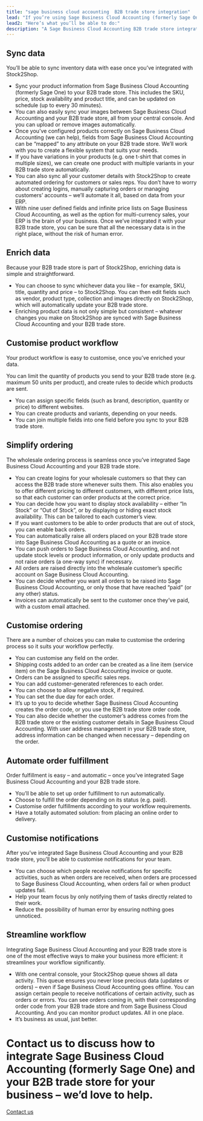```yaml
---
title: "sage business cloud accounting  B2B trade store integration"
lead: "If you’re using Sage Business Cloud Accounting (formerly Sage One) as your ERP and you’ve set up a Stock2Shop B2B trade store, it’s easy to integrate them with each other. Let Stock2Shop integrate Sage Business Cloud Accounting and your B2B trade store to make your B2B sales as seamless as possible."
lead2: "Here’s what you’ll be able to do:"
description: "A Sage Business Cloud Accounting B2B trade store integration means your business will run better. Let Stock2Shop work with you to create the perfect workflow to suit your needs. Automate orders, simplify fulfilment, sync data and more. This is the way to make B2B sales as seamless as possible."
---
```


Sync data
---------

You’ll be able to sync inventory data with ease once you’ve integrated with Stock2Shop.

*   Sync your product information from Sage Business Cloud Accounting (formerly Sage One) to your B2B trade store. This includes the SKU, price, stock availability and product title, and can be updated on schedule (up to every 30 minutes).
*   You can also easily sync your images between Sage Business Cloud Accounting and your B2B trade store, all from your central console. And you can upload or remove images automatically.
*   Once you’ve configured products correctly on Sage Business Cloud Accounting (we can help), fields from Sage Business Cloud Accounting can be “mapped” to any attribute on your B2B trade store. We’ll work with you to create a flexible system that suits your needs.
*   If you have variations in your products (e.g. one t-shirt that comes in multiple sizes), we can create one product with multiple variants in your B2B trade store automatically.
*   You can also sync all your customer details with Stock2Shop to create automated ordering for customers or sales reps. You don’t have to worry about creating logins, manually capturing orders or managing customers’ accounts – we’ll automate it all, based on data from your ERP.
*   With nine user defined fields and infinite price lists on Sage Business Cloud Accounting, as well as the option for multi-currency sales, your ERP is the brain of your business. Once we’ve integrated it with your B2B trade store, you can be sure that all the necessary data is in the right place, without the risk of human error.

Enrich data
-----------

Because your B2B trade store is part of Stock2Shop, enriching data is simple and straightforward.

*   You can choose to sync whichever data you like – for example, SKU, title, quantity and price – to Stock2Shop. You can then edit fields such as vendor, product type, collection and images directly on Stock2Shop, which will automatically update your B2B trade store.
*   Enriching product data is not only simple but consistent – whatever changes you make on Stock2Shop are synced with Sage Business Cloud Accounting and your B2B trade store.

Customise product workflow
--------------------------

Your product workflow is easy to customise, once you’ve enriched your data.

You can limit the quantity of products you send to your B2B trade store (e.g. maximum 50 units per product), and create rules to decide which products are sent.

*   You can assign specific fields (such as brand, description, quantity or price) to different websites.
*   You can create products and variants, depending on your needs.
*   You can join multiple fields into one field before you sync to your B2B trade store.

Simplify ordering
-----------------

The wholesale ordering process is seamless once you’ve integrated Sage Business Cloud Accounting and your B2B trade store.

*   You can create logins for your wholesale customers so that they can access the B2B trade store whenever suits them. This also enables you to offer different pricing to different customers, with different price lists, so that each customer can order products at the correct price.
*   You can decide how you want to display stock availability – either “In Stock” or “Out of Stock”, or by displaying or hiding exact stock availability. This can be tailored to each customer’s view.
*   If you want customers to be able to order products that are out of stock, you can enable back orders.
*   You can automatically raise all orders placed on your B2B trade store into Sage Business Cloud Accounting as a quote or an invoice.
*   You can push orders to Sage Business Cloud Accounting, and not update stock levels or product information, or only update products and not raise orders (a one-way sync) if necessary.
*   All orders are raised directly into the wholesale customer’s specific account on Sage Business Cloud Accounting.
*   You can decide whether you want all orders to be raised into Sage Business Cloud Accounting, or only those that have reached “paid” (or any other) status.
*   Invoices can automatically be sent to the customer once they’ve paid, with a custom email attached.

Customise ordering
------------------

There are a number of choices you can make to customise the ordering process so it suits your workflow perfectly.

*   You can customise any field on the order.
*   Shipping costs added to an order can be created as a line item (service item) on the Sage Business Cloud Accounting invoice or quote.
*   Orders can be assigned to specific sales reps.
*   You can add customer-generated references to each order.
*   You can choose to allow negative stock, if required.
*   You can set the due day for each order.
*   It’s up to you to decide whether Sage Business Cloud Accounting creates the order code, or you use the B2B trade store order code.
*   You can also decide whether the customer’s address comes from the B2B trade store or the existing customer details in Sage Business Cloud Accounting. With user address management in your B2B trade store, address information can be changed when necessary – depending on the order.

Automate order fulfillment
--------------------------

Order fulfillment is easy – and automatic – once you’ve integrated Sage Business Cloud Accounting and your B2B trade store.

*   You’ll be able to set up order fulfillment to run automatically.
*   Choose to fulfill the order depending on its status (e.g. paid).
*   Customise order fulfillments according to your workflow requirements.
*   Have a totally automated solution: from placing an online order to delivery.

Customise notifications
-----------------------

After you’ve integrated Sage Business Cloud Accounting and your B2B trade store, you’ll be able to customise notifications for your team.

*   You can choose which people receive notifications for specific activities, such as when orders are received, when orders are processed to Sage Business Cloud Accounting, when orders fail or when product updates fail.
*   Help your team focus by only notifying them of tasks directly related to their work.
*   Reduce the possibility of human error by ensuring nothing goes unnoticed.

Streamline workflow
-------------------

Integrating Sage Business Cloud Accounting and your B2B trade store is one of the most effective ways to make your business more efficient: it streamlines your workflow significantly.

*   With one central console, your Stock2Shop queue shows all data activity. This queue ensures you never lose precious data (updates or orders) – even if Sage Business Cloud Accounting goes offline. You can assign certain people to receive notifications of certain activity, such as orders or errors. You can see orders coming in, with their corresponding order code from your B2B trade store and from Sage Business Cloud Accounting. And you can monitor product updates. All in one place.
*   It’s business as usual, just better.

Contact us to discuss how to integrate Sage Business Cloud Accounting (formerly Sage One) and your B2B trade store for your business – we’d love to help.
=========================================================================================================================================================

[Contact us](/contact-us "Contact Stock2Shop")
